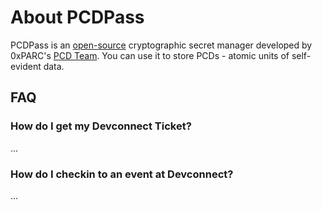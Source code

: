 # About PCDPass

PCDPass is an [open-source](https://github.com/proofcarryingdata/zupass) cryptographic secret manager developed by 0xPARC's [PCD Team](https://pcd.team/). You can use it to store PCDs - atomic units of self-evident data.

## FAQ

### How do I get my Devconnect Ticket?

...

### How do I checkin to an event at Devconnect?

...
